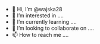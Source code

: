 - 👋 Hi, I’m @wajska28
- 👀 I’m interested in ....
- 🌱 I’m currently learning ....
- 💞️ I’m looking to collaborate on ....
- 📫 How to reach me ....

<!---
wajska28/wajska28 is a ✨ special ✨ repository because its `README.md` (this file) appears on your GitHub profile.
Yes!!!
You can click the Preview link to take a look at your changes.
--->
